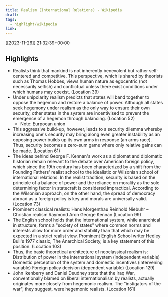 ```yaml
---
title: Realism (International Relations) - Wikipedia
draft: 
tags:
  - highlight/wikipedia
link:
---
```


[[2023-11-26]] 21:32:39+00:00
## Highlights
- Realists think that mankind is not inherently benevolent but rather self-centered and competitive. This perspective, which is shared by theorists such as Thomas Hobbes, views human nature as egocentric (not necessarily selfish) and conflictual unless there exist conditions under which humans may coexist. (Location 39)
- Under unipolarity realism predicts that states will band together to oppose the hegemon and restore a balance of power. Although all states seek hegemony under realism as the only way to ensure their own security, other states in the system are incentivised to prevent the emergence of a hegemon through balancing. (Location 52)
    - Note: Eurpoean union
- This aggressive build-up, however, leads to a security dilemma whereby increasing one's security may bring along even greater instability as an opposing power builds up its own arms in response (an arms race). Thus, security becomes a zero-sum game where only relative gains can be made. (Location 61)
- The ideas behind George F. Kennan's work as a diplomat and diplomatic historian remain relevant to the debate over American foreign policy, which since the 19th century has been characterized by a shift from the Founding Fathers' realist school to the idealistic or Wilsonian school of international relations. In the realist tradition, security is based on the principle of a balance of power and the reliance on morality as the sole determining factor in statecraft is considered impractical. According to the Wilsonian approach, on the other hand, the spread of democracy abroad as a foreign policy is key and morals are universally valid. (Location 73)
- Prominent classical realists: Hans Morgenthau Reinhold Niebuhr – Christian realism Raymond Aron George Kennan (Location 99)
- The English school holds that the international system, while anarchical in structure, forms a "society of states" where common norms and interests allow for more order and stability than that which may be expected in a strict realist view. Prominent English School writer Hedley Bull's 1977 classic, The Anarchical Society, is a key statement of this position. (Location 103)
- Thus, the basic theoretical architecture of neoclassical realism is: Distribution of power in the international system (independent variable) Domestic perception of the system and domestic incentives (intervening variable) Foreign policy decision (dependent variable) (Location 129)
- John Ikenberry and Daniel Deudney state that the Iraq War, conventionally blamed on liberal internationalism by realists, actually originates more closely from hegemonic realism. The "instigators of the war", they suggest, were hegemonic realists. (Location 161)

